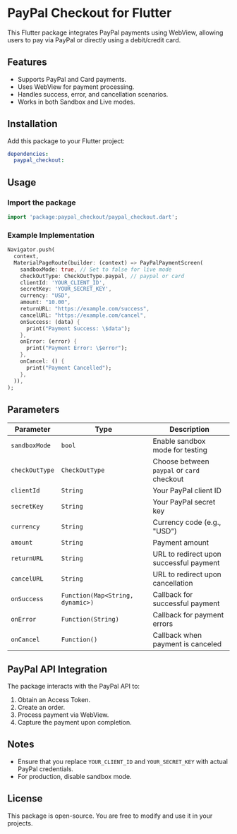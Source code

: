 # PayPal Checkout for Flutter

This Flutter package integrates PayPal payments using WebView, allowing users to pay via PayPal or directly using a debit/credit card.

## Features
- Supports PayPal and Card payments.
- Uses WebView for payment processing.
- Handles success, error, and cancellation scenarios.
- Works in both Sandbox and Live modes.

## Installation
Add this package to your Flutter project:
```yaml
dependencies:
  paypal_checkout:
```

## Usage
### Import the package
```dart
import 'package:paypal_checkout/paypal_checkout.dart';
```

### Example Implementation
```dart
Navigator.push(
  context,
  MaterialPageRoute(builder: (context) => PayPalPaymentScreen(
    sandboxMode: true, // Set to false for live mode
    checkOutType: CheckOutType.paypal, // paypal or card
    clientId: 'YOUR_CLIENT_ID',
    secretKey: 'YOUR_SECRET_KEY',
    currency: "USD",
    amount: "10.00",
    returnURL: "https://example.com/success",
    cancelURL: "https://example.com/cancel",
    onSuccess: (data) {
      print("Payment Success: \$data");
    },
    onError: (error) {
      print("Payment Error: \$error");
    },
    onCancel: () {
      print("Payment Cancelled");
    },
  )),
);
```

## Parameters
| Parameter     | Type     | Description |
|--------------|---------|-------------|
| `sandboxMode` | `bool` | Enable sandbox mode for testing |
| `checkOutType` | `CheckOutType` | Choose between `paypal` or `card` checkout |
| `clientId` | `String` | Your PayPal client ID |
| `secretKey` | `String` | Your PayPal secret key |
| `currency` | `String` | Currency code (e.g., "USD") |
| `amount` | `String` | Payment amount |
| `returnURL` | `String` | URL to redirect upon successful payment |
| `cancelURL` | `String` | URL to redirect upon cancellation |
| `onSuccess` | `Function(Map<String, dynamic>)` | Callback for successful payment |
| `onError` | `Function(String)` | Callback for payment errors |
| `onCancel` | `Function()` | Callback when payment is canceled |

## PayPal API Integration
The package interacts with the PayPal API to:
1. Obtain an Access Token.
2. Create an order.
3. Process payment via WebView.
4. Capture the payment upon completion.

## Notes
- Ensure that you replace `YOUR_CLIENT_ID` and `YOUR_SECRET_KEY` with actual PayPal credentials.
- For production, disable sandbox mode.

## License
This package is open-source. You are free to modify and use it in your projects.

